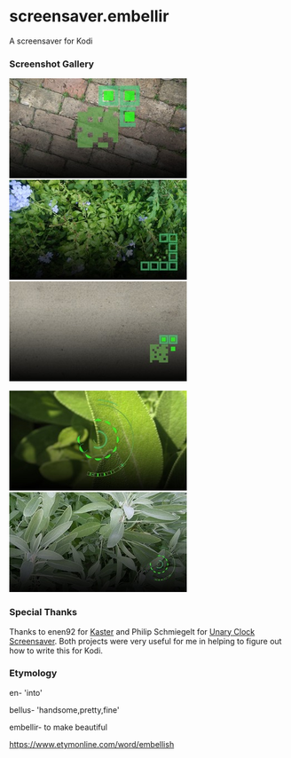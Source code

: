 # screensaver.embellir

A screensaver for Kodi

### Screenshot Gallery

![large square screenshot](https://raw.githubusercontent.com/robbieh/screensaver.embellir/master/resources/images/embellir.square.large.jpg)
![small square screenshot 1](https://raw.githubusercontent.com/robbieh/screensaver.embellir/master/resources/images/embellir.square.small.jpg)
![small square screenshot 2](https://raw.githubusercontent.com/robbieh/screensaver.embellir/master/resources/images/embellir.square.small.2.jpg)


![large circle screenshot](https://raw.githubusercontent.com/robbieh/screensaver.embellir/master/resources/images/embellir.circle.fullscreen.jpg)
![small circle screenshot](https://raw.githubusercontent.com/robbieh/screensaver.embellir/master/resources/images/embellir.circle.small.jpg)

### Special Thanks

Thanks to enen92 for [Kaster](https://github.com/enen92/screensaver.kaster) and Philip Schmiegelt for [Unary Clock Screensaver](https://github.com/schmiegelt/xbmc.screensaver.unaryclock). Both projects were very useful for me in helping to figure out how to write this for Kodi.

### Etymology

en- 'into'

bellus- 'handsome,pretty,fine'

embellir- to make beautiful

https://www.etymonline.com/word/embellish


